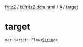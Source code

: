 [fritz2](../../index.md) / [io.fritz2.dom.html](../index.md) / [A](index.md) / [target](./target.md)

# target

`var target: Flow<`[`String`](https://kotlinlang.org/api/latest/jvm/stdlib/kotlin/-string/index.html)`>`